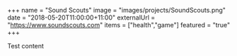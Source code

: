 +++
name = "Sound Scouts"
image = "images/projects/SoundScouts.png"
date = "2018-05-20T11:00:00+11:00"
externalUrl = "https://www.soundscouts.com"
items = ["health","game"]
featured = "true"
+++

Test content